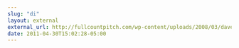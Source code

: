 ```yaml
---
slug: "di"
layout: external
external_url: http://fullcountpitch.com/wp-content/uploads/2008/03/dave-winfield.jpg
date: 2011-04-30T15:02:28-05:00
---
```

